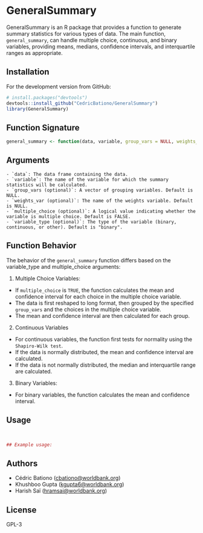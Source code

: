 # GeneralSummary

GeneralSummary is an R package that provides a function to generate summary statistics for various types of data. The main function, `general_summary`, can handle multiple choice, continuous, and binary variables, providing means, medians, confidence intervals, and interquartile ranges as appropriate.

## Installation

For the development version from GitHub:

```r
# install.packages("devtools")
devtools::install_github("CedricBationo/GeneralSummary")
library(GeneralSummary)
```
## Function Signature

```r
general_summary <- function(data, variable, group_vars = NULL, weights_var = NULL, multiple_choice = FALSE, variable_type = "binary")
```
## Arguments
    - `data`: The data frame containing the data.
    - `variable`: The name of the variable for which the summary statistics will be calculated.
    - `group_vars (optional)`: A vector of grouping variables. Default is NULL.
    - `weights_var (optional)`: The name of the weights variable. Default is NULL.
    - `multiple_choice (optional)`: A logical value indicating whether the variable is multiple choice. Default is FALSE.
    - `variable_type (optional)`: The type of the variable (binary, continuous, or other). Default is "binary".

## Function Behavior

The behavior of the `general_summary` function differs based on the variable_type and multiple_choice arguments:

 1. Multiple Choice Variables:
 - If `multiple_choice` is `TRUE`, the function calculates the mean and confidence interval for each choice in the multiple choice variable.
 - The data is first reshaped to long format, then grouped by the specified `group_vars` and the choices in the multiple choice variable.
 - The mean and confidence interval are then calculated for each group.
 2. Continuous Variables  
 - For continuous variables, the function first tests for normality using the `Shapiro-Wilk test`.
 - If the data is normally distributed, the mean and confidence interval are calculated.
 - If the data is not normally distributed, the median and interquartile range are calculated.
 3. Binary Variables:
 - For binary variables, the function calculates the mean and confidence interval.
        
## Usage

```r


## Example usage:

```
##  Authors

   - Cédric Bationo (cbationo@worldbank.org)
   - Khushboo Gupta (kgupta6@worldbank.org)
   - Harish Saï (hramsai@worldbank.org)

## License
GPL-3
